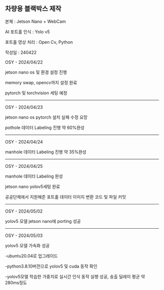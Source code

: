 ## 차량용 블랙박스 제작

본체 : Jetson Nano + WebCam

AI 포트홀 인식 : Yolo v5

포트홀 영상 처리 : Open Cv, Python

작성일 : 240422

OSY - 2024/04/22

jetson nano os 및 환경 설정 진행

memory swap, opencv까지 설정 완료

pytorch 및 torchvision 세팅 예정

---------------------------------

OSY - 2024/04/23

jetson nano os pytorch 설치 실패 수정 요망

pothole 데이터 Labeling 진행 약 60%완성

---------------------------------

OSY - 2024/04/24

manhole 데이터 Labeling 진행 약 35%완성

--------------------------------

OSY - 2024/04/25

manhole 데이터 Labeling 완성

jetson nano yolov5세텅 완료

공공단체에서 지원해준 포트홀 데이터 이미지 변환 코드 및 파일 커밋


--------------------------------

OSY - 2024/05/02

yolov5 모델 jetson nano에 porting 성공

--------------------------------

OSY - 2024/05/03

yolov5 모델 가속화 성공

-ubuntu20.04로 업그레이드

-python3.8.10버전으로 yolov5 및 cuda 동작 확인

-yolov5모델 학습한 가중치로 실시간 인식 동작 실행 성공, 송출 딜레이 평균 약 280ms정도

